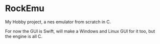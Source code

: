 # RockEmu

My Hobby project, a nes emulator from scratch in C.

For now the GUI is Swift, will make a Windows and Linux GUI for it too, but the engine is all C.
